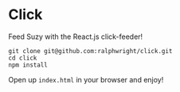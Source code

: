 # Click

Feed Suzy with the React.js click-feeder!

    git clone git@github.com:ralphwright/click.git
    cd click
    npm install

Open up `index.html` in your browser and enjoy!
